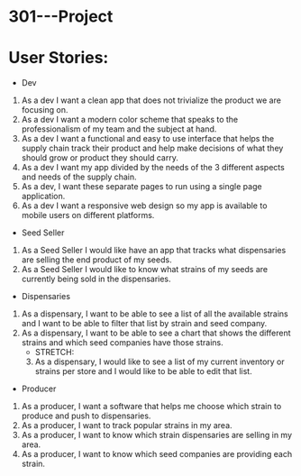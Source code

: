 # 301---Project

# User Stories:

- Dev
1. As a dev I want a clean app that does not trivialize the product we are focusing on.
2. As a dev I want a modern color scheme that speaks to the professionalism of my team and the subject at hand.
3. As a dev I want a functional and easy to use interface that helps the supply chain track their product and help make decisions of what they should grow or product they should carry.
4. As a dev I want my app divided by the needs of the 3 different aspects and needs of the supply chain.
5. As a dev, I want these separate pages to run using a single page application.
6. As a dev I want a responsive web design so my app is available to mobile users on different platforms.


- Seed Seller
1. As a Seed Seller I would like have an app that tracks what dispensaries are selling the end product of my seeds.
2. As a Seed Seller I would like to know what strains of my seeds are currently being sold in the dispensaries.

- Dispensaries
1. As a dispensary, I want to be able to see a list of all the available strains and I want to be able to filter that list by strain and seed company.
2. As a dispensary, I want to be able to see a chart that shows the different strains and which seed companies have those strains.
      - STRETCH:
      3. As a dispensary, I would like to see a list of my current inventory or strains per store and I would like to be able to edit that list.

- Producer
1. As a producer, I want a software that helps me choose which strain to produce and push to dispensaries.
2. As a producer, I want to track popular strains in my area.
3. As a producer, I want to know which strain dispensaries are selling in my area.
4. As a producer, I want to know which seed companies are providing each strain.
